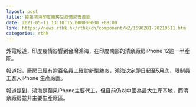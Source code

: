 ```yaml
---
layout: post
title: 據報鴻海印度廠房受疫情影響產能
date: 2021-05-11 13:10:15.000000000 +08:00
link: https://news.rthk.hk/rthk/ch/component/k2/1590281-20210511.htm
categories: rthk
---
```


外電報道，印度疫情影響到台灣鴻海，在印度南部的清奈廠房iPhone 12逾一半產能。

報道指，廠房已經有逾百名員工確診新型肺炎，鴻海決定即日起至5月底，限制員工進入iPhone 生產廠區。

報道提到，鴻海是蘋果iPhone主要代工，但目前仍以中國為最大生產基地，而清奈廠房並非主要生產廠區。
